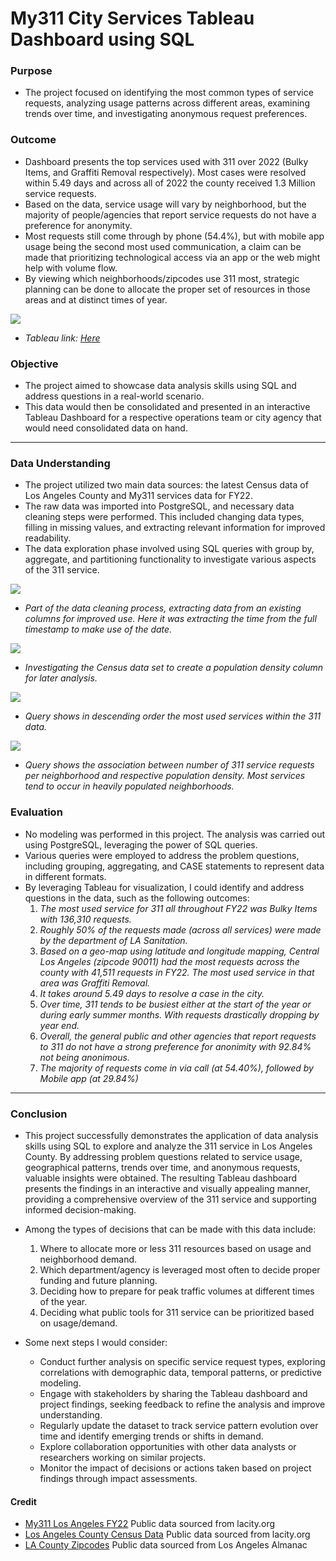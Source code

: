 # My311 City Services Tableau Dashboard using SQL

### Purpose
- The project focused on identifying the most common types of service requests, analyzing usage patterns across different areas, examining trends over time, and investigating anonymous request preferences.

### Outcome
- Dashboard presents the top services used with 311 over 2022 (Bulky Items, and Graffiti Removal respectively). Most cases were resolved within 5.49 days and across all of 2022 the county received 1.3 Million service requests.
- Based on the data, service usage will vary by neighborhood, but the majority of people/agencies that report service requests do not have a preference for anonymity.
- Most requests still come through by phone (54.4%), but with mobile app usage being the second most used communication, a claim can be made that prioritizing technological access via an app or the web might help with volume flow.
- By viewing which neighborhoods/zipcodes use 311 most, strategic planning can be done to allocate the proper set of resources in those areas and at distinct times of year. 

![](https://i.postimg.cc/VLjMMM2c/dash2.png)
- *Tableau link: [Here](https://public.tableau.com/app/profile/mariela.lopez/viz/my311_16806664034940/Dashboard1)*

### Objective
- The project aimed to showcase data analysis skills using SQL and address questions in a real-world scenario. 
- This data would then be consolidated and presented in an interactive Tableau Dashboard for a respective operations team or city agency that would need consolidated data on hand. 

---

### Data Understanding
- The project utilized two main data sources: the latest Census data of Los Angeles County and My311 services data for FY22. 
- The raw data was imported into PostgreSQL, and necessary data cleaning steps were performed. This included changing data types, filling in missing values, and extracting relevant information for improved readability. 
- The data exploration phase involved using SQL queries with group by, aggregate, and partitioning functionality to investigate various aspects of the 311 service.

![](https://i.postimg.cc/c4mC0cV6/extractingdata.png)
- *Part of the data cleaning process, extracting data from an existing columns for improved use. Here it was extracting the time from the full timestamp to make use of the date.*

![](https://i.postimg.cc/DwwZZXT6/investigating-population-density.png)
- *Investigating the Census data set to create a population density column for later analysis.*

![](https://i.postimg.cc/y8pNS86H/most-used-service.png)
- *Query shows in descending order the most used services within the 311 data.*

![](https://i.postimg.cc/ydc65hm1/my311-with-population-density.png)
- *Query shows the association between number of 311 service requests per neighborhood and respective population density. Most services tend to occur in heavily populated neighborhoods.*

### Evaluation
- No modeling was performed in this project. The analysis was carried out using PostgreSQL, leveraging the power of SQL queries. 
- Various queries were employed to address the problem questions, including grouping, aggregating, and  CASE statements to represent data in different formats. 
- By leveraging Tableau for visualization, I could identify and address questions in the data, such as the following outcomes: 
    1. *The most used service for 311 all throughout FY22 was Bulky Items with 136,310 requests.*
    2. *Roughly 50% of the requests made (across all services) were made by the department of LA Sanitation.* 
    3. *Based on a geo-map using latitude and longitude mapping, Central Los Angeles (zipcode 90011) had the most requests across the county with 41,511 requests in FY22. The most used service in that area was Graffiti Removal.*
    4. *It takes around 5.49 days to resolve a case in the city.*
    5. *Over time, 311 tends to be busiest either at the start of the year or during early summer months. With requests drastically dropping by year end.*
    6. *Overall, the general public and other agencies that report requests to 311 do not have a strong preference for anonimity with 92.84% not being anonimous.* 
    7. *The majority of requests come in via call (at 54.40%), followed by Mobile app (at 29.84%)*

---

### Conclusion
- This project successfully demonstrates the application of data analysis skills using SQL to explore and analyze the 311 service in Los Angeles County. By addressing problem questions related to service usage, geographical patterns, trends over time, and anonymous requests, valuable insights were obtained. The resulting Tableau dashboard presents the findings in an interactive and visually appealing manner, providing a comprehensive overview of the 311 service and supporting informed decision-making.

- Among the types of decisions that can be made with this data include: 
    1. Where to allocate more or less 311 resources based on usage and neighborhood demand.
    2. Which department/agency is leveraged most often to decide proper funding and future planning.
    3. Deciding how to prepare for peak traffic volumes at different times of the year. 
    4. Deciding what public tools for 311 service can be prioritized based on usage/demand. 
    
- Some next steps I would consider: 
    - Conduct further analysis on specific service request types, exploring correlations with demographic data, temporal patterns, or predictive modeling.
    - Engage with stakeholders by sharing the Tableau dashboard and project findings, seeking feedback to refine the analysis and improve understanding.
    - Regularly update the dataset to track service pattern evolution over time and identify emerging trends or shifts in demand.
    - Explore collaboration opportunities with other data analysts or researchers working on similar projects.
    - Monitor the impact of decisions or actions taken based on project findings through impact assessments.

#### Credit
- [My311 Los Angeles FY22](https://data.lacity.org/City-Infrastructure-Service-Requests/MyLA311-Service-Request-Data-2022/i5ke-k6by) Public data sourced from lacity.org 
- [Los Angeles County Census Data](https://data.lacounty.gov/datasets/lacounty::census-blocks-2020/explore?location=34.161823%2C-118.370868%2C16.27&showTable=true) Public data sourced from lacity.org
- [LA County Zipcodes](https://www.laalmanac.com/communications/cm02_communities.php) Public data sourced from Los Angeles Almanac
